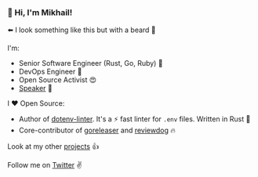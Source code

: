 ### 👋 Hi, I'm Mikhail!

⬅️ I look something like this but with a beard 🧔

I'm:<br>
* Senior Software Engineer (Rust, Go, Ruby) 🚀
* DevOps Engineer 🐳
* Open Source Activist 😍
* [Speaker](https://www.mgrachev.com/speaks) 🎤

I ❤️ Open Source:
* Author of [dotenv-linter](https://github.com/dotenv-linter/dotenv-linter). It's a ⚡️ fast linter for `.env` files. Written in Rust 🦀
* Core-contributor of [goreleaser](https://github.com/goreleaser/goreleaser) and [reviewdog](https://github.com/reviewdog/reviewdog) 🔥

Look at my other [projects](https://www.mgrachev.com/projects) 👍

Follow me on [Twitter](https://twitter.com/mgrachev) ✌️
